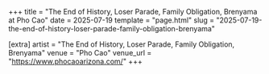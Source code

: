 +++
title = "The End of History, Loser Parade, Family Obligation, Brenyama at Pho Cao"
date = 2025-07-19
template = "page.html"
slug = "2025-07-19-the-end-of-history-loser-parade-family-obligation-brenyama"

[extra]
artist = "The End of History, Loser Parade, Family Obligation, Brenyama"
venue = "Pho Cao"
venue_url = "https://www.phocaoarizona.com/"
+++
